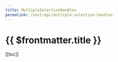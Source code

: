```yaml
---
title: MultipleSelectionHandles
permalink: /next/api/multiple-selection-handles
---
```


# {{ $frontmatter.title }}

[[toc]]


